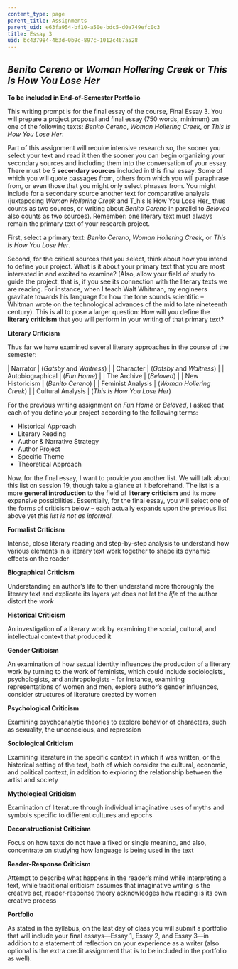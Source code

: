 ```yaml
---
content_type: page
parent_title: Assignments
parent_uid: e63fa954-bf10-a50e-bdc5-d0a749efc0c3
title: Essay 3
uid: bc437984-4b3d-0b9c-897c-1012c467a528
---
```


_Benito Cereno_ or _Woman Hollering Creek_ or _This Is How You Lose Her_
------------------------------------------------------------------------

**To be included in End-of-Semester Portfolio**

This writing prompt is for the final essay of the course, Final Essay 3. You will prepare a project proposal and final essay (750 words, minimum) on one of the following texts: _Benito Cereno_, _Woman Hollering Creek_, or _This Is How You Lose Her_.

Part of this assignment will require intensive research so, the sooner you select your text and read it then the sooner you can begin organizing your secondary sources and including them into the conversation of your essay. There must be 5 **secondary sources** included in this final essay. Some of which you will quote passages from, others from which you will paraphrase from, or even those that you might only select phrases from. You might include for a secondary source another text for comparative analysis (juxtaposing _Woman Hollering Creek_ and T_his Is How You Lose Her_ thus counts as two sources, or writing about _Benito Cereno_ in parallel to _Beloved_ also counts as two sources). Remember: one literary text must always remain the primary text of your research project.

First, select a primary text: _Benito Cereno_, _Woman Hollering Creek_, or _This Is How You Lose Her_.

Second, for the critical sources that you select, think about how you intend to define your project. What is it about your primary text that you are most interested in and excited to examine? (Also, allow your field of study to guide the project, that is, if you see its connection with the literary texts we are reading. For instance, when I teach Walt Whitman, my engineers gravitate towards his language for how the tone sounds scientific – Whitman wrote on the technological advances of the mid to late nineteenth century). This is all to pose a larger question: How will you define the **literary criticism** that you will perform in your writing of that primary text?

**Literary Criticism**

Thus far we have examined several literary approaches in the course of the semester:

| Narrator | (_Gatsby_ and _Waitress_) |
| Character | (_Gatsby_ and _Waitress_) |
| Autobiographical | (_Fun Home_) |
| The Archive | (_Beloved_) |
| New Historicism | (_Benito Cereno_) |
| Feminist Analysis | (_Woman Hollering Creek_) |
| Cultural Analysis | (_This Is How You Lose Her_) 

For the previous writing assignment on _Fun Home_ or _Beloved_, I asked that each of you define your project according to the following terms:

*   Historical Approach
*   Literary Reading
*   Author & Narrative Strategy
*   Author Project
*   Specific Theme
*   Theoretical Approach

Now, for the final essay, I want to provide you another list. We will talk about this list on session 19, though take a glance at it beforehand. The list is a more **general introduction** to the field of **literary criticism** and its more expansive possibilities. Essentially, for the final essay, you will select one of the forms of criticism below – each actually expands upon the previous list above yet _this list is not as informal_.

**Formalist Criticism**

Intense, close literary reading and step-by-step analysis to understand how various elements in a literary text work together to shape its dynamic effects on the reader

**Biographical Criticism**

Understanding an author’s life to then understand more thoroughly the literary text and explicate its layers yet does not let the _life_ of the author distort the _work_

**Historical Criticism**

An investigation of a literary work by examining the social, cultural, and intellectual context that produced it

**Gender Criticism**

An examination of how sexual identity influences the production of a literary work by turning to the work of feminists, which could include sociologists, psychologists, and anthropologists – for instance, examining representations of women and men, explore author’s gender influences, consider structures of literature created by women

**Psychological Criticism**

Examining psychoanalytic theories to explore behavior of characters, such as sexuality, the unconscious, and repression

**Sociological Criticism**

Examining literature in the specific context in which it was written, or the historical setting of the text, both of which consider the cultural, economic, and political context, in addition to exploring the relationship between the artist and society

**Mythological Criticism**

Examination of literature through individual imaginative uses of myths and symbols specific to different cultures and epochs

**Deconstructionist Criticism**

Focus on how texts do not have a fixed or single meaning, and also, concentrate on studying how language is being used in the text

**Reader-Response Criticism**

Attempt to describe what happens in the reader’s mind while interpreting a text, while traditional criticism assumes that imaginative writing is the creative act, reader-response theory acknowledges how reading is its own creative process

**Portfolio**

As stated in the syllabus, on the last day of class you will submit a portfolio that will include your final essays—Essay 1, Essay 2, and Essay 3—in addition to a statement of reflection on your experience as a writer (also optional is the extra credit assignment that is to be included in the portfolio as well).